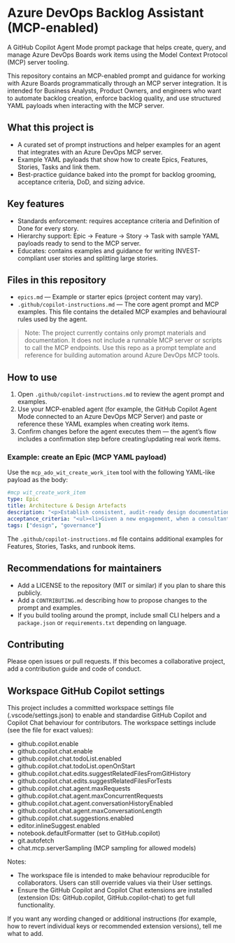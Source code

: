 # Azure DevOps Backlog Assistant (MCP-enabled)

A GitHub Copilot Agent Mode prompt package that helps create, query, and manage Azure DevOps Boards work items using the Model Context Protocol (MCP) server tooling.

This repository contains an MCP-enabled prompt and guidance for working with Azure Boards programmatically through an MCP server integration. It is intended for Business Analysts, Product Owners, and engineers who want to automate backlog creation, enforce backlog quality, and use structured YAML payloads when interacting with the MCP server.

## What this project is

- A curated set of prompt instructions and helper examples for an agent that integrates with an Azure DevOps MCP server.
- Example YAML payloads that show how to create Epics, Features, Stories, Tasks and link them.
- Best-practice guidance baked into the prompt for backlog grooming, acceptance criteria, DoD, and sizing advice.

## Key features

- Standards enforcement: requires acceptance criteria and Definition of Done for every story.
- Hierarchy support: Epic → Feature → Story → Task with sample YAML payloads ready to send to the MCP server.
- Educates: contains examples and guidance for writing INVEST-compliant user stories and splitting large stories.

## Files in this repository

- `epics.md` — Example or starter epics (project content may vary).
- `.github/copilot-instructions.md` — The core agent prompt and MCP examples. This file contains the detailed MCP examples and behavioural rules used by the agent.

> Note: The project currently contains only prompt materials and documentation. It does not include a runnable MCP server or scripts to call the MCP endpoints. Use this repo as a prompt template and reference for building automation around Azure DevOps MCP tools.

## How to use

1. Open `.github/copilot-instructions.md` to review the agent prompt and examples.
2. Use your MCP-enabled agent (for example, the GitHub Copilot Agent Mode connected to an Azure DevOps MCP Server) and paste or reference these YAML examples when creating work items.
3. Confirm changes before the agent executes them — the agent’s flow includes a confirmation step before creating/updating real work items.

### Example: create an Epic (MCP YAML payload)

Use the `mcp_ado_wit_create_work_item` tool with the following YAML-like payload as the body:

```yaml
#mcp wit_create_work_item
type: Epic
title: Architecture & Design Artefacts
description: "<p>Establish consistent, audit-ready design documentation to accelerate delivery and ensure governance across engagements.</p>"
acceptance_criteria: "<ul><li>Given a new engagement, when a consultant produces a design, then standard templates are used.</li><li>Given customer review, when artefacts are handed over, then they align with Microsoft best practices.</li></ul>"
tags: ["design", "governance"]
```

The `.github/copilot-instructions.md` file contains additional examples for Features, Stories, Tasks, and runbook items.

## Recommendations for maintainers

- Add a LICENSE to the repository (MIT or similar) if you plan to share this publicly.
- Add a `CONTRIBUTING.md` describing how to propose changes to the prompt and examples.
- If you build tooling around the prompt, include small CLI helpers and a `package.json` or `requirements.txt` depending on language.

## Contributing

Please open issues or pull requests. If this becomes a collaborative project, add a contribution guide and code of conduct.

## Workspace GitHub Copilot settings

This project includes a committed workspace settings file (.vscode/settings.json) to enable and standardise GitHub Copilot and Copilot Chat behaviour for contributors. The workspace settings include (see the file for exact values):

- github.copilot.enable
- github.copilot.chat.enable
- github.copilot.chat.todoList.enabled
- github.copilot.chat.todoList.openOnStart
- github.copilot.chat.edits.suggestRelatedFilesFromGitHistory
- github.copilot.chat.edits.suggestRelatedFilesForTests
- github.copilot.chat.agent.maxRequests
- github.copilot.chat.agent.maxConcurrentRequests
- github.copilot.chat.agent.conversationHistoryEnabled
- github.copilot.chat.agent.maxConversationLength
- github.copilot.chat.suggestions.enabled
- editor.inlineSuggest.enabled
- notebook.defaultFormatter (set to GitHub.copilot)
- git.autofetch
- chat.mcp.serverSampling (MCP sampling for allowed models)

Notes:

- The workspace file is intended to make behaviour reproducible for collaborators. Users can still override values via their User settings.
- Ensure the GitHub Copilot and Copilot Chat extensions are installed (extension IDs: GitHub.copilot, GitHub.copilot-chat) to get full functionality.

If you want any wording changed or additional instructions (for example, how to revert individual keys or recommended extension versions), tell me what to add.

